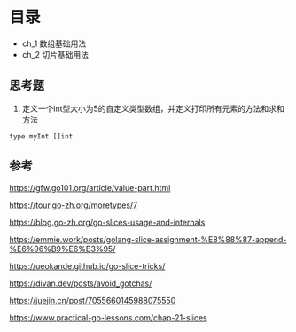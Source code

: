 # 目录
- ch_1 数组基础用法
- ch_2 切片基础用法


## 思考题
1. 定义一个int型大小为5的自定义类型数组，并定义打印所有元素的方法和求和方法
```bigquery
type myInt []int
```


## 参考
https://gfw.go101.org/article/value-part.html

https://tour.go-zh.org/moretypes/7

https://blog.go-zh.org/go-slices-usage-and-internals

https://emmie.work/posts/golang-slice-assignment-%E8%88%87-append-%E6%96%B9%E6%B3%95/

https://ueokande.github.io/go-slice-tricks/

https://divan.dev/posts/avoid_gotchas/

https://juejin.cn/post/7055660145988075550

https://www.practical-go-lessons.com/chap-21-slices